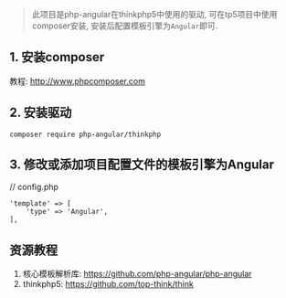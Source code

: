 > 此项目是php-angular在thinkphp5中使用的驱动, 可在tp5项目中使用composer安装, 安装后配置模板引擎为`Angular`即可.  

## 1. 安装composer

教程: http://www.phpcomposer.com

## 2. 安装驱动  
```
composer require php-angular/thinkphp
```

## 3. 修改或添加项目配置文件的模板引擎为Angular  

// config.php
```
'template' => [
    'type' => 'Angular',
],
```

## 资源教程

1. 核心模板解析库: https://github.com/php-angular/php-angular  
2. thinkphp5: https://github.com/top-think/think
